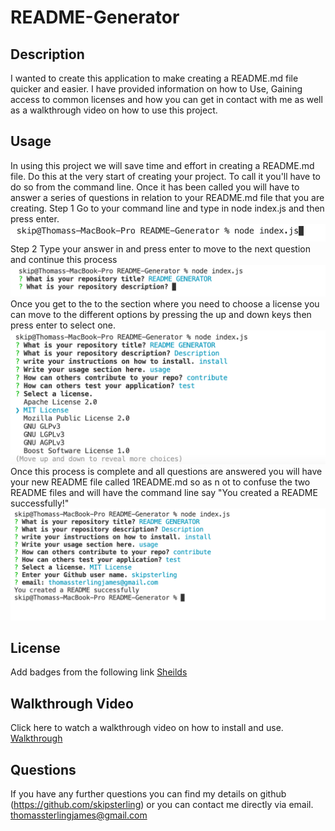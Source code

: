 # README-Generator

## Description
I wanted to create this application to make creating a README.md file quicker and easier. I have provided information on how to Use, Gaining access to common licenses and how you can get in contact with me as well as a walkthrough video on how to use this project.

## Usage
In using this project we will save time and effort in creating a README.md file. Do this at the very start of creating your project. To call it you'll have to do so from the command line. 
Once it has been called you will have to answer a series of questions in relation to your README.md file that you are creating.
Step 1 Go to your command line and type in node index.js and then press enter.
<img src="./utils/images/s1.png" alt="Screenshot of node index.js">
Step 2 Type your answer in and press enter to move to the next question and continue this process <img src="./utils/images/s2.png" alt="Screenshot of moving through the questions">
Once you get to the to the section where you need to choose a license you can move to the different options by pressing the up and down keys then press enter to select one. 
<img src="./utils/images/s3.png"  alt ="Screenshot of license section.">
Once this process is complete and all questions are answered you will have your new README file called 1README.md so as n ot to confuse the two README files and will have the command line say "You created a README successfully!"
<img src="./utils/images/s4.png" alt="Screenshot of command line at completion.">

## License 
Add badges from the following link
<a href="https://shields.io/" >Sheilds</a>

## Walkthrough Video
Click here to watch a walkthrough video on how to install and use. <a href="https://drive.google.com/file/d/1QwsiFLppnYCSCrT45jPepn6XXmjN4h6V/view?usp=sharing">Walkthrough</a>

## Questions
If you have any further questions you can find my details on github (https://github.com/skipsterling)
or you can contact me directly via email. thomassterlingjames@gmail.com
